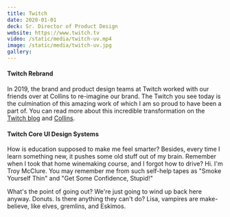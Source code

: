 ```yaml
---
title: Twitch
date: 2020-01-01
deck: Sr. Director of Product Design
website: https://www.twitch.tv
video: /static/media/twitch-uv.mp4
image: /static/media/twitch-uv.jpg
gallery:
---
```


#### Twitch Rebrand
In 2019, the brand and product design teams at Twitch worked with our friends over at Collins to re-imagine our brand. The Twitch you see today is the culmination of this amazing work of which I am so proud to have been a part of. You can read more about this incredible transformation on the [Twitch blog](https://blog.twitch.tv/en/2019/12/03/beyond-purple/) and [Collins](https://www.wearecollins.com/work/twitch/).

#### Twitch Core UI Design Systems
How is education supposed to make me feel smarter? Besides, every time I learn something new, it pushes some old stuff out of my brain. Remember when I took that home winemaking course, and I forgot how to drive? Hi. I'm Troy McClure. You may remember me from such self-help tapes as "Smoke Yourself Thin" and "Get Some Confidence, Stupid!"

What's the point of going out? We're just going to wind up back here anyway. Donuts. Is there anything they can't do? Lisa, vampires are make-believe, like elves, gremlins, and Eskimos. 
